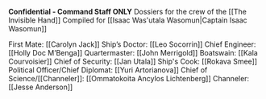 **Confidential - Command Staff ONLY**
Dossiers for the crew of the [[The Invisible Hand]]
Compiled for [[Isaac Was'utala Wasomun|Captain Isaac Wasomun]]

First Mate: [[Carolyn Jack]]
Ship’s Doctor: [[Leo Socorrin]]
Chief Engineer: [[Holly Doc M’Benga]]
Quartermaster: [[John Merrigold]]
Boatswain: [[Kala Courvoisier]]
Chief of Security: [[Jan Utala]]
Ship's Cook: [[Rokava Smee]]
Political Officer/Chief Diplomat: [[Yuri Artorianova]]
Chief of Science/[[Channeler]]: [[Ommatokoita Ancylos Lichtenberg]]
Channeler: [[Jesse Anderson]]
